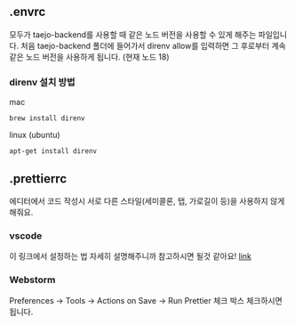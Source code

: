 ## .envrc
모두가 taejo-backend를 사용할 때 같은 노드 버전을 사용할 수 있게 해주는 파일입니다.
처음 taejo-backend 폴더에 들어가서 direnv allow를 입력하면 그 후로부터 계속 같은 노드 버전을 사용하게 됩니다. (현재 노드 18)
### direnv 설치 방법
mac
```
brew install direnv
```
linux (ubuntu)
```
apt-get install direnv
```

## .prettierrc
에디터에서 코드 작성시 서로 다른 스타일(세미콜론, 탭, 가로길이 등)을 사용하지 않게 해줘요.

### vscode
이 링크에서 설정하는 법 자세히 설명해주니까 참고하시면 될것 같아요! [link](https://inpa.tistory.com/entry/VS-Code-%E2%8F%B1%EF%B8%8F-%ED%95%9C%EB%B0%A9-%EC%BD%94%EB%93%9C-%ED%8F%AC%EB%A7%B7%ED%84%B0-Prettier-%EB%8F%84%EA%B5%AC-%EC%84%A4%EC%A0%95)

### Webstorm
Preferences -> Tools -> Actions on Save -> Run Prettier 체크 박스 체크하시면됩니다.